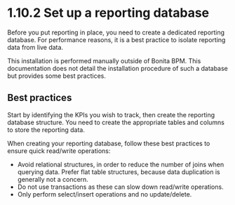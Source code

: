 # 1.10.2 Set up a reporting database

Before you put reporting in place, you need to create a dedicated reporting database.
For performance reasons, it is a best practice to isolate reporting data from live data.

This installation is performed manually outside of Bonita BPM.
This documentation does not detail the installation procedure of such a database but provides some best practices.

## Best practices

Start by identifying the KPIs you wish to track, then create the reporting database structure. 
You need to create the appropriate tables and columns to store the reporting data.

When creating your reporting database, follow these best practices to ensure quick read/write operations:

* Avoid relational structures, in order to reduce the number of joins when querying data. Prefer flat table structures, because data duplication is generally not a concern.
* Do not use transactions as these can slow down read/write operations.
* Only perform select/insert operations and no update/delete.